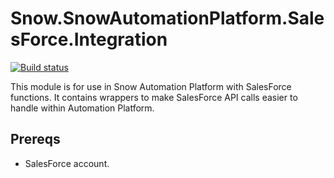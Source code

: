 # Snow.SnowAutomationPlatform.SalesForce.Integration

[![Build status](https://ci.appveyor.com/api/projects/status/gtrnctymqiyym37h?svg=true)](https://ci.appveyor.com/project/bjompen/automationplatform-salesforce-integration)

This module is for use in Snow Automation Platform with SalesForce functions.
It contains wrappers to make SalesForce API calls easier to handle within Automation Platform.

## Prereqs

  * SalesForce account.
    
